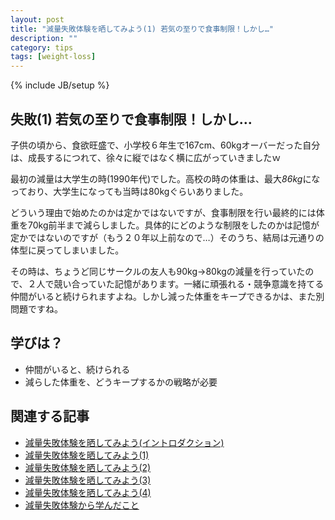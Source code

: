 ```yaml
---
layout: post
title: "減量失敗体験を晒してみよう(1) 若気の至りで食事制限！しかし…"
description: ""
category: tips
tags: [weight-loss]
---
```

{% include JB/setup %}

## 失敗(1) 若気の至りで食事制限！しかし…

子供の頃から、食欲旺盛で、小学校６年生で167cm、60kgオーバーだった自分は、成長するにつれて、徐々に縦ではなく横に広がっていきましたｗ

最初の減量は大学生の時(1990年代)でした。高校の時の体重は、最大*86kg*になっており、大学生になっても当時は80kgぐらいありました。

どういう理由で始めたのかは定かではないですが、食事制限を行い最終的には体重を70kg前半まで減らしました。具体的にどのような制限をしたのかは記憶が定かではないのですが（もう２０年以上前なので…）そのうち、結局は元通りの体型に戻ってしまいました。

その時は、ちょうど同じサークルの友人も90kg→80kgの減量を行っていたので、２人で競い合っていた記憶があります。一緒に頑張れる・競争意識を持てる仲間がいると続けられますよね。しかし減った体重をキープできるかは、また別問題ですね。

## 学びは？

* 仲間がいると、続けられる
* 減らした体重を、どうキープするかの戦略が必要

## 関連する記事

* [減量失敗体験を晒してみよう(イントロダクション)](../failure-experiences-of-weight-loss/)
* [減量失敗体験を晒してみよう(1)](../failure-experiences-of-weight-loss-1/)
* [減量失敗体験を晒してみよう(2)](../failure-experiences-of-weight-loss-2/)
* [減量失敗体験を晒してみよう(3)](../failure-experiences-of-weight-loss-3/)
* [減量失敗体験を晒してみよう(4)](../failure-experiences-of-weight-loss-4/)
* [減量失敗体験から学んだこと](../failure-experiences-of-weight-loss-retro/)
